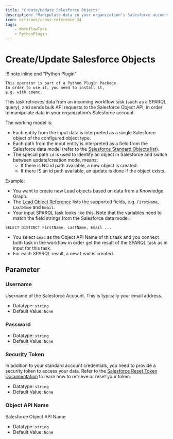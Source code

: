 ```yaml
---
title: "Create/Update Salesforce Objects"
description: "Manipulate data in your organization’s Salesforce account."
icon: octicons/cross-reference-24
tags: 
    - WorkflowTask
    - PythonPlugin
---
```

# Create/Update Salesforce Objects
<!-- This file was generated - DO NOT CHANGE IT MANUALLY -->

!!! note inline end "Python Plugin"

    This operator is part of a Python Plugin Package.
    In order to use it, you need to install it,
    e.g. with cmemc.


This task retrieves data from an incoming workflow task (such as a SPARQL query),
and sends bulk API requests to the Salesforce Object API, in order to
manipulate data in your organization’s Salesforce account.

The working model is:
- Each entity from the input data is interpreted as a single Salesforce object of the
configured object type.
- Each path from the input entity is interpreted as a field from the Salesforce
data model (refer to  the [Salesforce Standard Objects list](https://developer.salesforce.com/docs/atlas.en-us.238.0.object_reference.meta/object_reference/sforce_api_objects_list.htm)).
- The special path `id` is used to identify an object in Salesforce and switch
between update/creation mode, means:
  - If there is NO id path available, a new object is created.
  - If there IS an id path available, an update is done if the object exists.

Example:
- You want to create new Lead objects based on data from a Knowledge Graph.
- The [Lead Object Reference](https://developer.salesforce.com/docs/atlas.en-us.238.0.object_reference.meta/object_reference/sforce_api_objects_lead.htm) lists the supported fields, e.g. `FirstName`,
`LastName` and `Email`.
- Your input SPARQL task looks like this. Note that the variables need
to match the field strings from the Salesforce data model:
```
SELECT DISTINCT FirstName, LastName, Email ...
```
- You select `Lead` as the Object API Name of this task and you connect both task in
the workflow in order get the result of the SPARQL task as in input for this task.
- For each SPARQL result, a new Lead is created.


## Parameter

### Username

Username of the Salesforce Account. This is typically your email address.

- Datatype: `string`
- Default Value: `None`



### Password



- Datatype: `string`
- Default Value: `None`



### Security Token

In addition to your standard account credentials, you need to provide a security token to access your data. Refer to the [Salesforce Reset Token Documentation](https://help.salesforce.com/s/articleView?id=sf.user_security_token.htm&type=5) to learn how to retrieve or reset your token.

- Datatype: `string`
- Default Value: `None`



### Object API Name

Salesforce Object API Name

- Datatype: `string`
- Default Value: `None`



